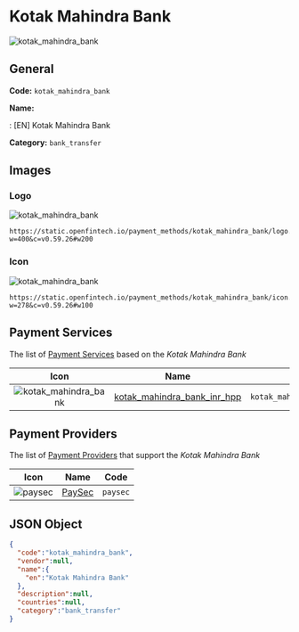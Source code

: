 
# Kotak Mahindra Bank 
![kotak_mahindra_bank](https://static.openfintech.io/payment_methods/kotak_mahindra_bank/logo.svg?w=400&c=v0.59.26#w200)  

## General 
**Code:** `kotak_mahindra_bank` 
 
**Name:** 
 
:	[EN] Kotak Mahindra Bank 
 
**Category:** `bank_transfer` 
 

## Images 

### Logo 
![kotak_mahindra_bank](https://static.openfintech.io/payment_methods/kotak_mahindra_bank/logo.svg?w=400&c=v0.59.26#w200)  

```
https://static.openfintech.io/payment_methods/kotak_mahindra_bank/logo.svg?w=400&c=v0.59.26#w200
```  

### Icon 
![kotak_mahindra_bank](https://static.openfintech.io/payment_methods/kotak_mahindra_bank/icon.svg?w=278&c=v0.59.26#w100)  

```
https://static.openfintech.io/payment_methods/kotak_mahindra_bank/icon.svg?w=278&c=v0.59.26#w100
```  

## Payment Services 
 
The list of [Payment Services](/payment-services/) based on the _Kotak Mahindra Bank_ 

|Icon|Name|Code| 
|:---:|:---:|:---:| 
|![kotak_mahindra_bank](https://static.openfintech.io/payment_methods/kotak_mahindra_bank/icon.svg?w=278&c=v0.59.26#w100) |[kotak_mahindra_bank_inr_hpp](/payment-services/kotak_mahindra_bank_inr_hpp/)|`kotak_mahindra_bank_inr_hpp`| 
 

## Payment Providers 
 
The list of [Payment Providers](/payment-providers/) that support the _Kotak Mahindra Bank_ 

|Icon|Name|Code| 
|:---:|:---:|:---:| 
|![paysec](https://static.openfintech.io/payment_providers/paysec/icon.svg?w=278&c=v0.59.26#w100) |[PaySec](/payment-providers/paysec/)|`paysec`| 
 

## JSON Object 

```json
{
  "code":"kotak_mahindra_bank",
  "vendor":null,
  "name":{
    "en":"Kotak Mahindra Bank"
  },
  "description":null,
  "countries":null,
  "category":"bank_transfer"
}
```  
